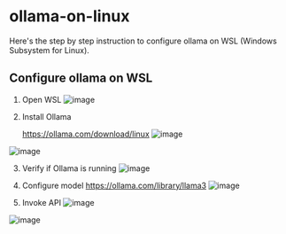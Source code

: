 # ollama-on-linux
Here's the step by step instruction to configure ollama on WSL (Windows Subsystem for Linux).

## Configure ollama on WSL

1) Open WSL
   ![image](https://github.com/user-attachments/assets/09e10a7d-98d6-4d42-a0d3-9a77fd6316aa)

2) Install Ollama

   https://ollama.com/download/linux
   ![image](https://github.com/user-attachments/assets/3a5cc46d-de0f-4199-b977-538735ef43ac)

  ![image](https://github.com/user-attachments/assets/2860eb8a-4ed7-45ce-8d84-617ddb7a0dfb)


3) Verify if Ollama is running
  ![image](https://github.com/user-attachments/assets/34d9a209-4e00-4676-a8ad-e1d5dfc7bdc3)
   
4) Configure model
   https://ollama.com/library/llama3
  ![image](https://github.com/user-attachments/assets/5d683da7-647a-407d-8ccc-e921bb9ca853)
  
6) Invoke API
  ![image](https://github.com/user-attachments/assets/967fe1d3-5123-4b3d-8e92-bfae882aa7b7)

  ![image](https://github.com/user-attachments/assets/34cd575e-283c-4632-8835-7ee7a763a5e8)

